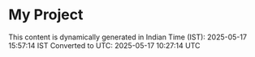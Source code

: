 # My Project

This content is dynamically generated in Indian Time (IST): 2025-05-17 15:57:14 IST
Converted to UTC: 2025-05-17 10:27:14 UTC
